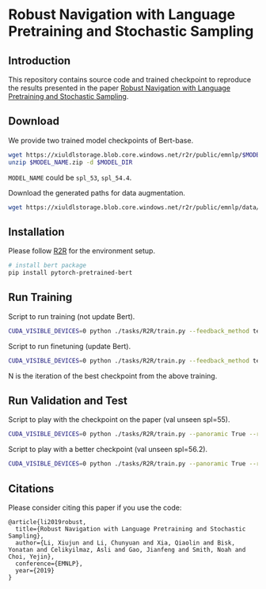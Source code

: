 # Robust Navigation with Language Pretraining and Stochastic Sampling 

## Introduction
This repository contains source code and trained checkpoint to reproduce the results presented in the paper [Robust Navigation with Language Pretraining and Stochastic Sampling](https://arxiv.org/abs/1909.02244).


## Download
We provide two trained model checkpoints of Bert-base.
```bash
wget https://xiuldlstorage.blob.core.windows.net/r2r/public/emnlp/$MODEL_NAME.zip
unzip $MODEL_NAME.zip -d $MODEL_DIR
```
`MODEL_NAME` could be `spl_53`, `spl_54.4`.

Download the generated paths for data augmentation.
```bash
wget https://xiuldlstorage.blob.core.windows.net/r2r/public/emnlp/data/R2R_bi_12700_seed10-60_literal_speaker_data_aug_paths_unk_bert.txt
```


## Installation
Please follow [R2R](https://github.com/peteanderson80/Matterport3DSimulator/tree/master/tasks/R2R) for the environment setup.
```bash
# install bert package
pip install pytorch-pretrained-bert
```

## Run Training
Script to run training (not update Bert).
```bash
CUDA_VISIBLE_DEVICES=0 python ./tasks/R2R/train.py --feedback_method teacher --bidirectional True --encoder_type bert --top_lstm True --transformer_update False --batch_size 20 --log_every 40 --pretrain_n_sentences 6 --pretrain_splits bi_12700_seed10-60_literal_speaker_data_aug_paths_unk --save_ckpt 10000 --ss_n_pretrain_iters 50000 --pretrain_n_iters 60000 --ss_n_iters 60000 --n_iters 70000 --dropout_ratio 0.4 --dec_h_type vc --schedule_ratio 0.3 --optm Adamax --att_ctx_merge mean --clip_gradient_norm 0 --clip_gradient 0.1 --use_pretrain --action_space -1 --pretrain_score_name sr_unseen --train_score_name sr_unseen --enc_hidden_size 1024 --hidden_size 1024 --result_dir ./base/results/ --snapshot_dir ./base/snapshots/ --plot_dir ./base/plots/
```

Script to run finetuning (update Bert).
```bash
CUDA_VISIBLE_DEVICES=0 python ./tasks/R2R/train.py --feedback_method teacher --dropout_ratio 0.4 --dec_h_type vc --optm Adamax --schedule_ratio 0.2 --att_ctx_merge mean --clip_gradient_norm 0 --clip_gradient 0.1 --log_every 32 --action_space -1 --n_iters 34000 --train_score_name sr_unseen --enc_hidden_size 1024 --hidden_size 1024 --result_dir ./base/results/ --snapshot_dir ./base/snapshots/ --plot_dir ./base/plots/ --n_iters_resume N --ss_n_iters N+10000 --save_ckpt 512 --bidirectional True --encoder_type bert --top_lstm True --transformer_update True --batch_size 16 --learning_rate 5e-5
```
N is the iteration of the best checkpoint from the above training.

## Run Validation and Test
Script to play with the checkpoint on the paper (val unseen spl=55).
```bash
CUDA_VISIBLE_DEVICES=0 python ./tasks/R2R/train.py --panoramic True --result_dir ./test --snapshot_dir ./snapshots --plot_dir ./plot --action_space -1 --n_iters 10 --att_ctx_merge mean --n_iters_resume 63480 --sc_after 0 --sc_score_name sr_unseen --train False --val_splits val_seen,val_unseen,test --enc_hidden_size 1024 --hidden_size 1024 --feedback_method teacher --clip_gradient 0.1 --clip_gradient_norm 0 --dec_h_type vc --schedule_ratio -1.0 --dump_result --bidirectional True --optm Adamax --encoder_type bert --top_lstm True --transformer_update False --batch_size 24 --pretrain_model_path path_to/spl_53/snapshots/
```

Script to play with a better checkpoint (val unseen spl=56.2).
```bash
CUDA_VISIBLE_DEVICES=0 python ./tasks/R2R/train.py --panoramic True --result_dir ./test --snapshot_dir ./snapshots --plot_dir ./plot --action_space -1 --n_iters 10 --att_ctx_merge mean --n_iters_resume 68576 --sc_after 0 --sc_score_name sr_unseen --train False --val_splits val_seen,val_unseen,test --enc_hidden_size 1024 --hidden_size 1024 --feedback_method teacher --clip_gradient 0.1 --clip_gradient_norm 0 --dec_h_type vc --schedule_ratio -1.0 --dump_result --bidirectional True --optm Adamax --encoder_type bert --top_lstm True --transformer_update False --batch_size 24 --pretrain_model_path path_to/spl_54.4/snapshots/
```


## Citations
Please consider citing this paper if you use the code:
```
@article{li2019robust,
  title={Robust Navigation with Language Pretraining and Stochastic Sampling},
  author={Li, Xiujun and Li, Chunyuan and Xia, Qiaolin and Bisk, Yonatan and Celikyilmaz, Asli and Gao, Jianfeng and Smith, Noah and Choi, Yejin},
  conference={EMNLP},
  year={2019}
}
```